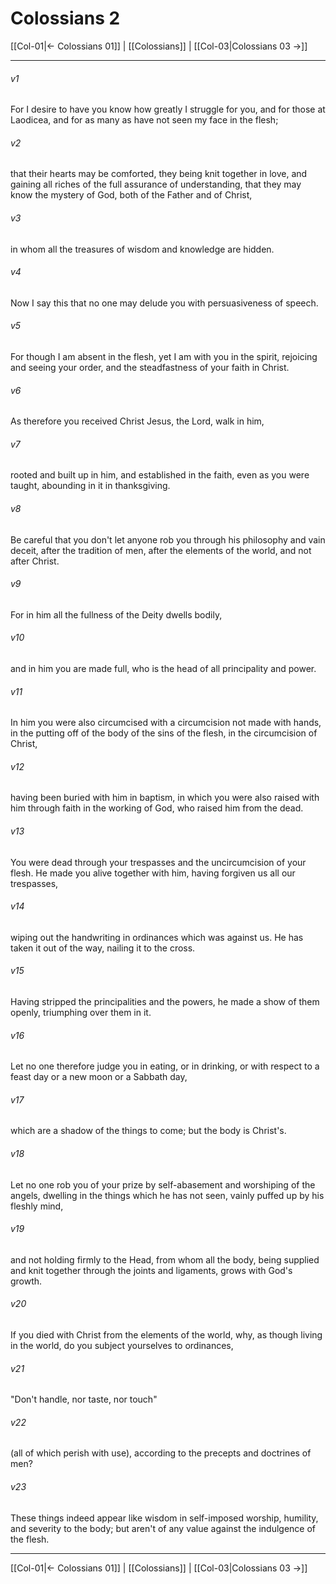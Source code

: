# Colossians 2

[[Col-01|← Colossians 01]] | [[Colossians]] | [[Col-03|Colossians 03 →]]
***



###### v1 
For I desire to have you know how greatly I struggle for you, and for those at Laodicea, and for as many as have not seen my face in the flesh; 

###### v2 
that their hearts may be comforted, they being knit together in love, and gaining all riches of the full assurance of understanding, that they may know the mystery of God, both of the Father and of Christ, 

###### v3 
in whom all the treasures of wisdom and knowledge are hidden. 

###### v4 
Now I say this that no one may delude you with persuasiveness of speech. 

###### v5 
For though I am absent in the flesh, yet I am with you in the spirit, rejoicing and seeing your order, and the steadfastness of your faith in Christ. 

###### v6 
As therefore you received Christ Jesus, the Lord, walk in him, 

###### v7 
rooted and built up in him, and established in the faith, even as you were taught, abounding in it in thanksgiving. 

###### v8 
Be careful that you don't let anyone rob you through his philosophy and vain deceit, after the tradition of men, after the elements of the world, and not after Christ. 

###### v9 
For in him all the fullness of the Deity dwells bodily, 

###### v10 
and in him you are made full, who is the head of all principality and power. 

###### v11 
In him you were also circumcised with a circumcision not made with hands, in the putting off of the body of the sins of the flesh, in the circumcision of Christ, 

###### v12 
having been buried with him in baptism, in which you were also raised with him through faith in the working of God, who raised him from the dead. 

###### v13 
You were dead through your trespasses and the uncircumcision of your flesh. He made you alive together with him, having forgiven us all our trespasses, 

###### v14 
wiping out the handwriting in ordinances which was against us. He has taken it out of the way, nailing it to the cross. 

###### v15 
Having stripped the principalities and the powers, he made a show of them openly, triumphing over them in it. 

###### v16 
Let no one therefore judge you in eating, or in drinking, or with respect to a feast day or a new moon or a Sabbath day, 

###### v17 
which are a shadow of the things to come; but the body is Christ's. 

###### v18 
Let no one rob you of your prize by self-abasement and worshiping of the angels, dwelling in the things which he has not seen, vainly puffed up by his fleshly mind, 

###### v19 
and not holding firmly to the Head, from whom all the body, being supplied and knit together through the joints and ligaments, grows with God's growth. 

###### v20 
If you died with Christ from the elements of the world, why, as though living in the world, do you subject yourselves to ordinances, 

###### v21 
"Don't handle, nor taste, nor touch" 

###### v22 
(all of which perish with use), according to the precepts and doctrines of men? 

###### v23 
These things indeed appear like wisdom in self-imposed worship, humility, and severity to the body; but aren't of any value against the indulgence of the flesh.

***
[[Col-01|← Colossians 01]] | [[Colossians]] | [[Col-03|Colossians 03 →]]
